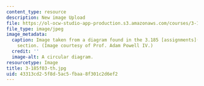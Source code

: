 ```yaml
---
content_type: resource
description: New image Upload
file: https://ol-ocw-studio-app-production.s3.amazonaws.com/courses/3-185-transport-phenomena-in-materials-engineering-fall-2003/43313cd25f8d5ac5fbaa8f301c2d6ef2_3-185f03-th.jpg
file_type: image/jpeg
image_metadata:
  caption: Image taken from a diagram found in the 3.185 [assignments](pages/assignments)
    section. (Image courtesy of Prof. Adam Powell IV.)
  credit: ''
  image-alt: A circular diagram.
resourcetype: Image
title: 3-185f03-th.jpg
uid: 43313cd2-5f8d-5ac5-fbaa-8f301c2d6ef2
---
```

